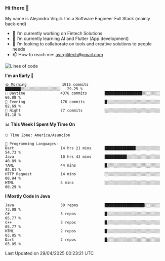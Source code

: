 ### Hi there 👋

My name is Alejandro Virgili. I'm a Software Engineer Full Stack (mainly back-end)


- 🔭 I’m currently working on Fintech Solutions
- 🌱 I’m currently learning AI and Flutter (App development)
- 👯 I’m looking to collaborate on tools and creative solutions to people needs
- 📫 How to reach me: avirgilitech@gmail.com
  
<!--START_SECTION:waka-->
![Lines of code](https://img.shields.io/badge/From%20Hello%20World%20I%27ve%20Written-739.8%20thousand%20lines%20of%20code-blue)

**I'm an Early 🐤** 

```text
🌞 Morning                1915 commits        ███████░░░░░░░░░░░░░░░░░░   29.25 % 
🌆 Daytime                4378 commits        █████████████████░░░░░░░░   66.88 % 
🌃 Evening                176 commits         █░░░░░░░░░░░░░░░░░░░░░░░░   02.69 % 
🌙 Night                  77 commits          ░░░░░░░░░░░░░░░░░░░░░░░░░   01.18 % 
```


📊 **This Week I Spent My Time On** 

```text
🕑︎ Time Zone: America/Asuncion

💬 Programming Languages: 
Dart                     14 hrs 21 mins      ██████████████░░░░░░░░░░░   54.73 % 
Java                     10 hrs 43 mins      ██████████░░░░░░░░░░░░░░░   40.89 % 
YAML                     44 mins             █░░░░░░░░░░░░░░░░░░░░░░░░   02.81 % 
HTTP Request             14 mins             ░░░░░░░░░░░░░░░░░░░░░░░░░   00.94 % 
HTML                     4 mins              ░░░░░░░░░░░░░░░░░░░░░░░░░   00.29 % 
```

**I Mostly Code in Java** 

```text
Java                     38 repos            ██████████████████░░░░░░░   73.08 % 
C#                       3 repos             █░░░░░░░░░░░░░░░░░░░░░░░░   05.77 % 
C++                      3 repos             █░░░░░░░░░░░░░░░░░░░░░░░░   05.77 % 
HTML                     2 repos             █░░░░░░░░░░░░░░░░░░░░░░░░   03.85 % 
Dart                     2 repos             █░░░░░░░░░░░░░░░░░░░░░░░░   03.85 % 
```




 Last Updated on 29/04/2025 00:23:21 UTC
<!--END_SECTION:waka-->
